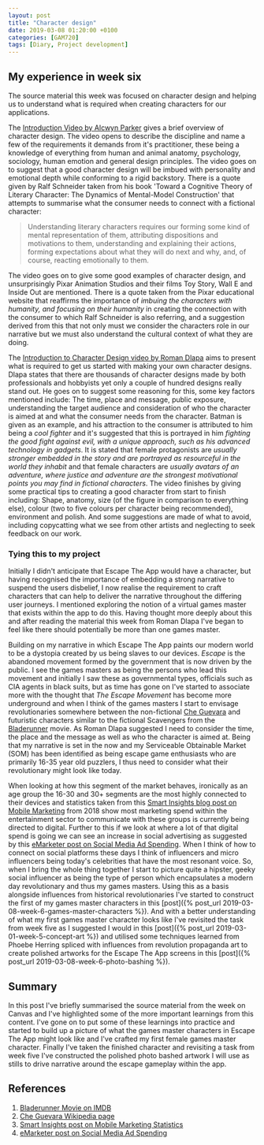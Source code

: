 ```yaml
---
layout: post
title: "Character design"
date: 2019-03-08 01:20:00 +0100
categories: [GAM720]
tags: [Diary, Project development]
---
```


## My experience in week six

The source material this week was focused on character design and helping us to understand what is required when creating characters for our applications.

The [Introduction Video by Alcwyn Parker](https://falmouthflexible.instructure.com/courses/296/pages/week-6-introduction?module_item_id=19074) gives a brief overview of character design. The video opens to describe the discipline and name a few of the requirements it demands from it's practitioner, these being a knowledge of everything from human and animal anatomy, psychology, sociology, human emotion and general design principles. The video goes on to suggest that a good character design will be imbued with personality and emotional depth while conforming to a rigid backstory. There is a quote given by Ralf Schneider taken from his book 'Toward a Cognitive Theory of Literary Character: The Dynamics of Mental-Model Construction' that attempts to summarise what the consumer needs to connect with a fictional character:

> Understanding literary characters requires our forming some kind of mental representation of them, attributing dispositions and motivations to them, understanding and explaining their actions, forming expectations about what they will do next and why, and, of course, reacting emotionally to them.

The video goes on to give some good examples of character design, and unsurprisingly Pixar Animation Studios and their films Toy Story, Wall E and Inside Out are mentioned. There is a quote taken from the Pixar educational website that reaffirms the importance of *imbuing the characters with humanity, and focusing on their humanity* in creating the connection with the consumer to which Ralf Schneider is also referring, and a suggestion derived from this that not only must we consider the characters role in our narrative but we must also understand the cultural context of what they are doing.

The [Introduction to Character Design video by Roman Dlapa](https://falmouthflexible.instructure.com/courses/296/pages/week-6-character-design?module_item_id=19078) aims to present what is required to get us started with making your own character designs. Dlapa states that there are thousands of character designs made by both professionals and hobbyists yet only a couple of hundred designs really stand out. He goes on to suggest some reasoning for this, some key factors mentioned include: The time, place and message, public exposure, understanding the target audience and consideration of who the character is aimed at and what the consumer needs from the character. Batman is given as an example, and his attraction to the consumer is attributed to him being a *cool fighter* and it's suggested that this is portrayed in him *fighting the good fight against evil, with a unique approach, such as his advanced technology in gadgets*. It is stated that female protagonists are *usually stronger embedded in the story and are portrayed as resourceful in the world they inhabit* and that female characters are *usually avatars of an adventure, where justice and adventure are the strongest motivational points you may find in fictional characters*. The video finishes by giving some practical tips to creating a good character from start to finish including: Shape, anatomy, size (of the figure in comparison to everything else), colour (two to five colours per character being recommended), environment and polish. And some suggestions are made of what to avoid, including copycatting what we see from other artists and neglecting to seek feedback on our work.

### Tying this to my project

Initially I didn't anticipate that Escape The App would have a character, but having recognised the importance of embedding a strong narrative to suspend the users disbelief, I now realise the requirement to craft characters that can help to deliver the narrative throughout the differing user journeys. I mentioned exploring the notion of a virtual games master that exists within the app to do this. Having thought more deeply about this and after reading the material this week from Roman Dlapa I've began to feel like there should potentially be more than one games master.

Building on my narrative in which Escape The App paints our modern world to be a dystopia created by us being slaves to our devices. *Escape* is the abandoned movement formed by the government that is now driven by the public. I see the games masters as being the persons who lead this movement and initially I saw these as governmental types, officials such as CIA agents in black suits, but as time has gone on I've started to associate more with the thought that *The Escape Movement* has become more underground and when I think of the games masters I start to envisage revolutionaries somewhere between the non-fictional [Che Guevara](https://en.wikipedia.org/wiki/Che_Guevara) and futuristic characters similar to the fictional Scavengers from the [Bladerunner](https://www.imdb.com/title/tt0083658) movie. As Roman Dlapa suggested I need to consider the time, the place and the message as well as who the character is aimed at. Being that my narrative is set in the now and my Serviceable Obtainable Market (SOM) has been identified as being escape game enthusiasts who are primarily 16-35 year old puzzlers, I thus need to consider what their revolutionary might look like today.

When looking at how this segment of the market behaves, ironically as an age group the 16-30 and 30+ segments are the most highly connected to their devices and statistics taken from this [Smart Insights blog post on Mobile Marketing](https://www.smartinsights.com/mobile-marketing/mobile-marketing-analytics/mobile-marketing-statistics) from 2018 show most marketing spend within the entertainment sector to communicate with these groups is currently being directed to digital. Further to this if we look at where a lot of that digital spend is going we can see an increase in social advertising as suggested by this [eMarketer post on Social Media Ad Spending](https://www.emarketer.com/topics/topic/social-media-ad-spending). When I think of how to connect on social platforms these days I think of influencers and micro influencers being today's celebrities that have the most resonant voice. So, when I bring the whole thing together I start to picture quite a hipster, geeky social influencer as being the type of person which encapsulates a modern day revolutionary and thus my games masters. Using this as a basis alongside influences from historical revolutionaries I've started to construct the first of my games master characters in this [post]({% post_url 2019-03-08-week-6-games-master-characters %}). And with a better understanding of what my first games master character looks like I've revisited the task from week five as I suggested I would in this [post]({% post_url 2019-03-01-week-5-concept-art %}) and utilised some techniques learned from Phoebe Herring spliced with influences from revolution propaganda art to create polished artworks for the Escape The App screens in this [post]({% post_url 2019-03-08-week-6-photo-bashing %}).

## Summary

In this post I've briefly summarised the source material from the week on Canvas and I've highlighted some of the more important learnings from this content. I've gone on to put some of these learnings into practice and started to build up a picture of what the games master characters in Escape The App might look like and I've crafted my first female games master character. Finally I've taken the finished character and revisiting a task from week five I've constructed the polished photo bashed artwork I will use as stills to drive narrative around the escape gameplay within the app.

## References

1. [Bladerunner Movie on IMDB](https://www.imdb.com/title/tt0083658)
2. [Che Guevara Wikipedia page](https://en.wikipedia.org/wiki/Che_Guevara)
3. [Smart Insights post on Mobile Marketing Statistics](https://www.smartinsights.com/mobile-marketing/mobile-marketing-analytics/mobile-marketing-statistics)
4. [eMarketer post on Social Media Ad Spending](https://www.emarketer.com/topics/topic/social-media-ad-spending)
